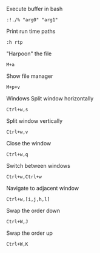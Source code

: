 Execute buffer in bash
```
:!./% "arg0" "arg1"
```
Print run time paths
```
:h rtp
```
"Harpoon" the file
```
M+a
```
Show file manager
```
M+p+v
```
Windows
Split window horizontally
```
Ctrl+w,s
```
Split window vertically
```
Ctrl+w,v
```
Close the window
```
Ctrl+w,q
```
Switch between windows
```
Ctrl+w,Ctrl+w
```
Navigate to adjacent window
```
Ctrl+w,[i,j,h,l]
```
Swap the order down
```
Ctrl+W,J
```
Swap the order up
```
Ctrl+W,K
```
